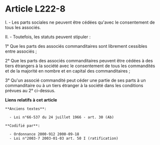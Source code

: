 # Article L222-8

I. - Les parts sociales ne peuvent être cédées qu'avec le consentement de tous les associés.

II. - Toutefois, les statuts peuvent stipuler :

1° Que les parts des associés commanditaires sont librement cessibles entre associés ;

2° Que les parts des associés commanditaires peuvent être cédées à des tiers étrangers à la société avec le consentement de
tous les commandités et de la majorité en nombre et en capital des commanditaires ;

3° Qu'un associé commandité peut céder une partie de ses parts à un commanditaire ou à un tiers étranger à la société dans
les conditions prévues au 2° ci-dessus.

**Liens relatifs à cet article**

	**Anciens textes**:

	  - Loi n°66-537 du 24 juillet 1966 - art. 30 (Ab)

	**Codifié par**:

	  - Ordonnance 2000-912 2000-09-18
	  - Loi n°2003-7 2003-01-03 art. 50 I (ratification)
